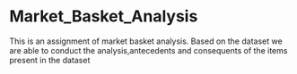 # Market_Basket_Analysis

This is an assignment of market basket analysis. Based on the dataset we are able to conduct the analysis,antecedents and	consequents of the items present in the dataset
